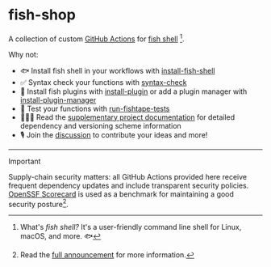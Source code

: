 <h1>fish-shop</h1>

A collection of custom [GitHub Actions](https://docs.github.com/en/actions) for [fish shell](https://fishshell.com/) [^1].

Why not:

- 🐟 Install fish shell in your workflows with [install-fish-shell](https://github.com/fish-shop/install-fish-shell)
- ✅ Syntax check your functions with [syntax-check](https://github.com/fish-shop/syntax-check)
- 🔌 Install fish plugins with [install-plugin](https://github.com/fish-shop/install-plugin) or add a plugin manager with [install-plugin-manager](https://github.com/fish-shop/install-plugin-manager)
- 🧪 Test your functions with [run-fishtape-tests](https://github.com/fish-shop/run-fishtape-tests)
- 👨🏻‍🏫 Read the [supplementary project documentation](https://github.com/fish-shop/discussions/wiki/Supplementary-project-documentation) for detailed dependency and versioning scheme information
- 🎙 Join the [discussion](https://github.com/orgs/fish-shop/discussions/3) to contribute your ideas and more!

<hr>

> [!IMPORTANT]
> Supply-chain security matters: all GitHub Actions provided here receive frequent dependency updates and include transparent security policies. [OpenSSF Scorecard](https://securityscorecards.dev) is used as a benchmark for maintaining a good security posture[^2].


[^1]: What's _fish shell?_ It's a user-friendly command line shell for Linux, macOS, and more. 🐟
[^2]: Read the [full announcement](https://github.com/orgs/fish-shop/discussions/4) for more information.
